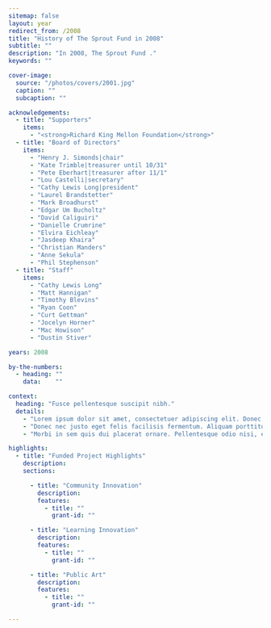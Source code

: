 ```yaml
---
sitemap: false
layout: year
redirect_from: /2008
title: "History of The Sprout Fund in 2008"
subtitle: ""
description: "In 2008, The Sprout Fund ."
keywords: ""

cover-image:
  source: "/photos/covers/2001.jpg"
  caption: ""
  subcaption: ""

acknowledgements:
  - title: "Supporters"
    items:
      - "<strong>Richard King Mellon Foundation</strong>"
  - title: "Board of Directors"
    items:
      - "Henry J. Simonds|chair"
      - "Kate Trimble|treasurer until 10/31"
      - "Pete Eberhart|treasurer after 11/1"
      - "Lou Castelli|secretary"
      - "Cathy Lewis Long|president"
      - "Laurel Brandstetter"
      - "Mark Broadhurst"
      - "Edgar Um Bucholtz"
      - "David Caliguiri"
      - "Danielle Crumrine"
      - "Elvira Eichleay"
      - "Jasdeep Khaira"
      - "Christian Manders"
      - "Anne Sekula"
      - "Phil Stephenson"
  - title: "Staff"
    items:
      - "Cathy Lewis Long"
      - "Matt Hannigan"
      - "Timothy Blevins"
      - "Ryan Coon"
      - "Curt Gettman"
      - "Jocelyn Horner"
      - "Mac Howison"
      - "Dustin Stiver"

years: 2008

by-the-numbers:
  - heading: ""
    data:    ""

context:
  heading: "Fusce pellentesque suscipit nibh."
  details:
    - "Lorem ipsum dolor sit amet, consectetuer adipiscing elit. Donec odio. Quisque volutpat mattis eros. Nullam malesuada erat ut turpis. Suspendisse urna nibh, viverra non, semper suscipit, posuere a, pede."
    - "Donec nec justo eget felis facilisis fermentum. Aliquam porttitor mauris sit amet orci. Aenean dignissim pellentesque felis."
    - "Morbi in sem quis dui placerat ornare. Pellentesque odio nisi, euismod in, pharetra a, ultricies in, diam. Sed arcu. Cras consequat."

highlights:
  - title: "Funded Project Highlights"
    description:
    sections:

      - title: "Community Innovation"
        description:
        features:
          - title: ""
            grant-id: ""

      - title: "Learning Innovation"
        description:
        features:
          - title: ""
            grant-id: ""

      - title: "Public Art"
        description:
        features:
          - title: ""
            grant-id: ""

---
```

